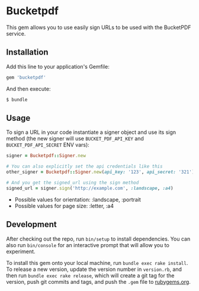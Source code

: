 # Bucketpdf

This gem allows you to use easily sign URLs to be used with the BucketPDF service.

## Installation

Add this line to your application's Gemfile:

```ruby
gem 'bucketpdf'
```

And then execute:

```sh
$ bundle
```

## Usage

To sign a URL in your code instantiate a signer object and use its sign method (the new signer will use `BUCKET_PDF_API_KEY` and `BUCKET_PDF_API_SECRET` ENV vars):

```ruby
signer = Bucketpdf::Signer.new

# You can also explicitly set the api credentials like this
other_signer = Bucketpdf::Signer.new(api_key: '123', api_secret: '321')

# And you get the signed_url using the sign method
signed_url = signer.sign('http://example.com', :landscape, :a4)
```

* Possible values for orientation: :landscape, :portrait
* Possible values for page size: :letter, :a4

## Development

After checking out the repo, run `bin/setup` to install dependencies. You can also run `bin/console` for an interactive prompt that will allow you to experiment.

To install this gem onto your local machine, run `bundle exec rake install`. To release a new version, update the version number in `version.rb`, and then run `bundle exec rake release`, which will create a git tag for the version, push git commits and tags, and push the `.gem` file to [rubygems.org](https://rubygems.org).
